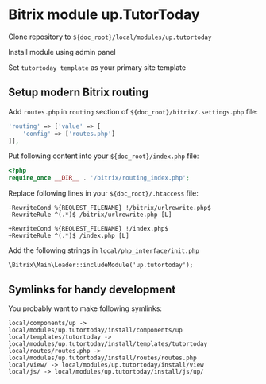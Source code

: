 # Bitrix module up.TutorToday

Clone repository to `${doc_root}/local/modules/up.tutortoday`

Install module using admin panel

Set `tutortoday template` as your primary site template

## Setup modern Bitrix routing

Add `routes.php` in `routing` section of `${doc_root}/bitrix/.settings.php` file:

```php
'routing' => ['value' => [
	'config' => ['routes.php']
]],
```

Put following content into your `${doc_root}/index.php` file:

```php
<?php
require_once __DIR__ . '/bitrix/routing_index.php';
```

Replace following lines in your `${doc_root}/.htaccess` file:

```
-RewriteCond %{REQUEST_FILENAME} !/bitrix/urlrewrite.php$
-RewriteRule ^(.*)$ /bitrix/urlrewrite.php [L]

+RewriteCond %{REQUEST_FILENAME} !/index.php$
+RewriteRule ^(.*)$ /index.php [L]
```

Add the following strings in `local/php_interface/init.php`

```
\Bitrix\Main\Loader::includeModule('up.tutortoday');
```

## Symlinks for handy development

You probably want to make following symlinks:

```
local/components/up -> local/modules/up.tutortoday/install/components/up
local/templates/tutortoday -> local/modules/up.tutortoday/install/templates/tutortoday
local/routes/routes.php -> local/modules/up.tutortoday/install/routes/routes.php
local/view/ -> local/modules/up.tutortoday/install/view
local/js/ -> local/modules/up.tutortoday/install/js/up/
```
